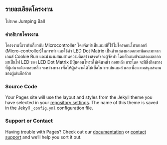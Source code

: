 ## รายละเอียดโครงงาน

  โปรเจค Jumping Ball

### คำอธิบายโครงงาน

  โครงงานนี้เราทำเกี่ยวกับ Microcontroller โดยจัดทำเป็นเกมส์ที่ใช้ไมโครคอนโทรลเลอร์ (Micro-controller)ในการทำ และใช้ตัว LED Dot Matrix เป็นตัวแสดงผลออกมาพัฒนามาจากเกมส์ Cookie Run และนำมาผสมผสานความคิดสร้างสรรค์ของผู้จัดทำ โดยตัวเกมส์จะแสดงผลออกมาเป็นไฟ LED ของ LED Dot Matrix มีปุ่มคอนโทรลให้เดินหน้า ถอยหลัง กระโดด จะมีสิ่งกีดขวางที่ผู้เล่นจะต้องหลบหลีก ระหว่างทาง เพื่อให้ผู้เล่นจะได้ไม่เบื่อในการเล่นเกมส์ และเพื่อความสนุกสนานของผู้เล่นอีกด้วย

### Source Code

Your Pages site will use the layout and styles from the Jekyll theme you have selected in your [repository settings](https://github.com/AOMSK/Compro/settings). The name of this theme is saved in the Jekyll `_config.yml` configuration file.

### Support or Contact

Having trouble with Pages? Check out our [documentation](https://help.github.com/categories/github-pages-basics/) or [contact support](https://github.com/contact) and we’ll help you sort it out.
